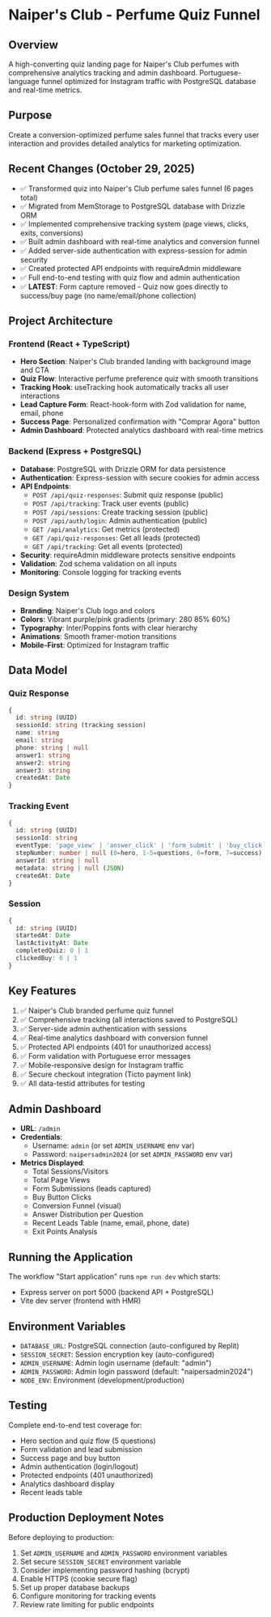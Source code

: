 # Naiper's Club - Perfume Quiz Funnel

## Overview
A high-converting quiz landing page for Naiper's Club perfumes with comprehensive analytics tracking and admin dashboard. Portuguese-language funnel optimized for Instagram traffic with PostgreSQL database and real-time metrics.

## Purpose
Create a conversion-optimized perfume sales funnel that tracks every user interaction and provides detailed analytics for marketing optimization.

## Recent Changes (October 29, 2025)
- ✅ Transformed quiz into Naiper's Club perfume sales funnel (6 pages total)
- ✅ Migrated from MemStorage to PostgreSQL database with Drizzle ORM
- ✅ Implemented comprehensive tracking system (page views, clicks, exits, conversions)
- ✅ Built admin dashboard with real-time analytics and conversion funnel
- ✅ Added server-side authentication with express-session for admin security
- ✅ Created protected API endpoints with requireAdmin middleware
- ✅ Full end-to-end testing with quiz flow and admin authentication
- ✅ **LATEST**: Form capture removed - Quiz now goes directly to success/buy page (no name/email/phone collection)

## Project Architecture

### Frontend (React + TypeScript)
- **Hero Section**: Naiper's Club branded landing with background image and CTA
- **Quiz Flow**: Interactive perfume preference quiz with smooth transitions
- **Tracking Hook**: useTracking hook automatically tracks all user interactions
- **Lead Capture Form**: React-hook-form with Zod validation for name, email, phone
- **Success Page**: Personalized confirmation with "Comprar Agora" button
- **Admin Dashboard**: Protected analytics dashboard with real-time metrics

### Backend (Express + PostgreSQL)
- **Database**: PostgreSQL with Drizzle ORM for data persistence
- **Authentication**: Express-session with secure cookies for admin access
- **API Endpoints**:
  - `POST /api/quiz-responses`: Submit quiz response (public)
  - `POST /api/tracking`: Track user events (public)
  - `POST /api/sessions`: Create tracking session (public)
  - `POST /api/auth/login`: Admin authentication (public)
  - `GET /api/analytics`: Get metrics (protected)
  - `GET /api/quiz-responses`: Get all leads (protected)
  - `GET /api/tracking`: Get all events (protected)
- **Security**: requireAdmin middleware protects sensitive endpoints
- **Validation**: Zod schema validation on all inputs
- **Monitoring**: Console logging for tracking events

### Design System
- **Branding**: Naiper's Club logo and colors
- **Colors**: Vibrant purple/pink gradients (primary: 280 85% 60%)
- **Typography**: Inter/Poppins fonts with clear hierarchy
- **Animations**: Smooth framer-motion transitions
- **Mobile-First**: Optimized for Instagram traffic

## Data Model

### Quiz Response
```typescript
{
  id: string (UUID)
  sessionId: string (tracking session)
  name: string
  email: string
  phone: string | null
  answer1: string
  answer2: string
  answer3: string
  createdAt: Date
}
```

### Tracking Event
```typescript
{
  id: string (UUID)
  sessionId: string
  eventType: 'page_view' | 'answer_click' | 'form_submit' | 'buy_click' | 'exit'
  stepNumber: number | null (0=hero, 1-5=questions, 6=form, 7=success)
  answerId: string | null
  metadata: string | null (JSON)
  createdAt: Date
}
```

### Session
```typescript
{
  id: string (UUID)
  startedAt: Date
  lastActivityAt: Date
  completedQuiz: 0 | 1
  clickedBuy: 0 | 1
}
```

## Key Features
1. ✅ Naiper's Club branded perfume quiz funnel
2. ✅ Comprehensive tracking (all interactions saved to PostgreSQL)
3. ✅ Server-side admin authentication with sessions
4. ✅ Real-time analytics dashboard with conversion funnel
5. ✅ Protected API endpoints (401 for unauthorized access)
6. ✅ Form validation with Portuguese error messages
7. ✅ Mobile-responsive design for Instagram traffic
8. ✅ Secure checkout integration (Ticto payment link)
9. ✅ All data-testid attributes for testing

## Admin Dashboard
- **URL**: `/admin`
- **Credentials**: 
  - Username: `admin` (or set `ADMIN_USERNAME` env var)
  - Password: `naipersadmin2024` (or set `ADMIN_PASSWORD` env var)
- **Metrics Displayed**:
  - Total Sessions/Visitors
  - Total Page Views
  - Form Submissions (leads captured)
  - Buy Button Clicks
  - Conversion Funnel (visual)
  - Answer Distribution per Question
  - Recent Leads Table (name, email, phone, date)
  - Exit Points Analysis

## Running the Application
The workflow "Start application" runs `npm run dev` which starts:
- Express server on port 5000 (backend API + PostgreSQL)
- Vite dev server (frontend with HMR)

## Environment Variables
- `DATABASE_URL`: PostgreSQL connection (auto-configured by Replit)
- `SESSION_SECRET`: Session encryption key (auto-configured)
- `ADMIN_USERNAME`: Admin login username (default: "admin")
- `ADMIN_PASSWORD`: Admin login password (default: "naipersadmin2024")
- `NODE_ENV`: Environment (development/production)

## Testing
Complete end-to-end test coverage for:
- Hero section and quiz flow (5 questions)
- Form validation and lead submission
- Success page and buy button
- Admin authentication (login/logout)
- Protected endpoints (401 unauthorized)
- Analytics dashboard display
- Recent leads table

## Production Deployment Notes
Before deploying to production:
1. Set `ADMIN_USERNAME` and `ADMIN_PASSWORD` environment variables
2. Set secure `SESSION_SECRET` environment variable
3. Consider implementing password hashing (bcrypt)
4. Enable HTTPS (cookie secure flag)
5. Set up proper database backups
6. Configure monitoring for tracking events
7. Review rate limiting for public endpoints

